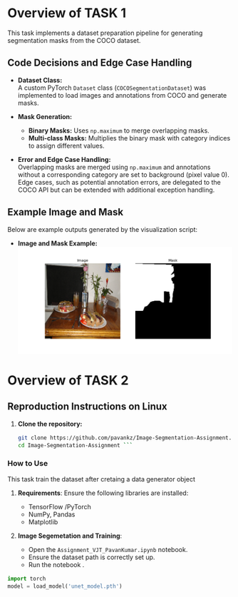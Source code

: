 # Overview of TASK 1

This task implements a dataset preparation pipeline for generating segmentation masks from the COCO dataset.

## Code Decisions and Edge Case Handling

- **Dataset Class:**  
  A custom PyTorch `Dataset` class (`COCOSegmentationDataset`) was implemented to load images and annotations from COCO and generate masks.
  
- **Mask Generation:**  
  - **Binary Masks:** Uses `np.maximum` to merge overlapping masks.
  - **Multi-class Masks:** Multiplies the binary mask with category indices to assign different values.
  
- **Error and Edge Case Handling:**  
  Overlapping masks are merged using `np.maximum` and annotations without a corresponding category are set to background (pixel value 0). Edge cases, such as potential annotation errors, are delegated to the COCO API but can be extended with additional exception handling.

## Example Image and Mask

Below are example outputs generated by the visualization script:

- **Image and Mask Example:**  
  ![Example Image](https://github.com/pavankz/Image-Segmentation-Assignmnet/blob/main/COCO/visualize_images/img_0010.png)

  
# Overview of TASK 2

## Reproduction Instructions on Linux

1. **Clone the repository:**
   ```bash
   git clone https://github.com/pavankz/Image-Segmentation-Assignment.git
   cd Image-Segmentation-Assignment ```

### How to Use
This task train the dataset after cretaing a data generator object

1. **Requirements**:
    Ensure the following libraries are installed:
    - TensorFlow /PyTorch
    - NumPy, Pandas
    - Matplotlib

2. **Image Segemetation and Training**:
    - Open the `Assignment_VJT_PavanKumar.ipynb` notebook.
    - Ensure the dataset path is correctly set up.
    - Run the notebook .

  ```python
import torch
model = load_model('unet_model.pth')
